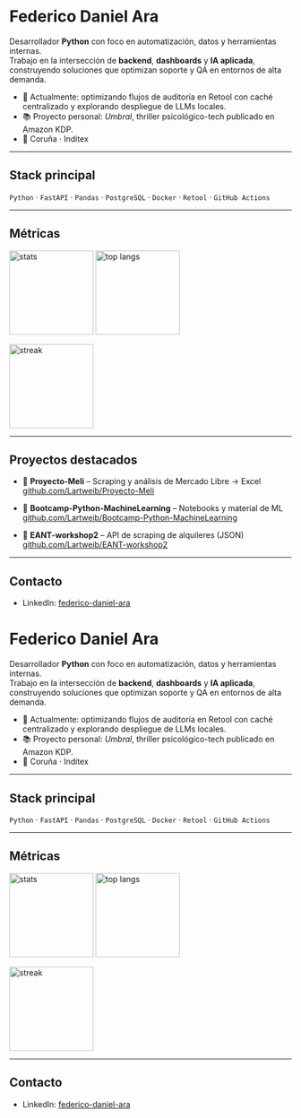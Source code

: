 # Federico Daniel Ara

Desarrollador **Python** con foco en automatización, datos y herramientas internas.  
Trabajo en la intersección de **backend**, **dashboards** y **IA aplicada**, construyendo soluciones que optimizan soporte y QA en entornos de alta demanda.

- 🔭 Actualmente: optimizando flujos de auditoría en Retool con caché centralizado y explorando despliegue de LLMs locales.  
- 📚 Proyecto personal: *Umbral*, thriller psicológico-tech publicado en Amazon KDP.  
- 📍 Coruña · Inditex

---

## Stack principal
`Python` · `FastAPI` · `Pandas` · `PostgreSQL` · `Docker` · `Retool` · `GitHub Actions`

---

## Métricas

<p align="left">
  <img
    src="https://github-readme-stats.vercel.app/api?username=Lartweib&show_icons=true&hide_title=true&hide_rank=false&include_all_commits=true&count_private=true"
    height="150" alt="stats" />
  <img
    src="https://github-readme-stats.vercel.app/api/top-langs/?username=Lartweib&layout=compact&langs_count=8"
    height="150" alt="top langs" />
</p>

<p align="left">
  <img
    src="https://streak-stats.demolab.com?user=Lartweib&theme=default"
    height="150" alt="streak" />
</p>

---

## Proyectos destacados
- 🛒 **Proyecto-Meli** – Scraping y análisis de Mercado Libre → Excel  
  [github.com/Lartweib/Proyecto-Meli](https://github.com/Lartweib/Proyecto-Meli)

- 🐍 **Bootcamp-Python-MachineLearning** – Notebooks y material de ML  
  [github.com/Lartweib/Bootcamp-Python-MachineLearning](https://github.com/Lartweib/Bootcamp-Python-MachineLearning)

- 🤖 **EANT-workshop2** – API de scraping de alquileres (JSON)  
  [github.com/Lartweib/EANT-workshop2](https://github.com/Lartweib/EANT-workshop2)

---

## Contacto
- LinkedIn: [federico-daniel-ara](https://www.linkedin.com/in/federico-daniel-ara)
# Federico Daniel Ara

Desarrollador **Python** con foco en automatización, datos y herramientas internas.  
Trabajo en la intersección de **backend**, **dashboards** y **IA aplicada**, construyendo soluciones que optimizan soporte y QA en entornos de alta demanda.

- 🔭 Actualmente: optimizando flujos de auditoría en Retool con caché centralizado y explorando despliegue de LLMs locales.  
- 📚 Proyecto personal: *Umbral*, thriller psicológico-tech publicado en Amazon KDP.  
- 📍 Coruña · Inditex

---

## Stack principal
`Python` · `FastAPI` · `Pandas` · `PostgreSQL` · `Docker` · `Retool` · `GitHub Actions`

---

## Métricas

<p align="left">
  <img
    src="https://github-readme-stats.vercel.app/api?username=Lartweib&show_icons=true&hide_title=true&hide_rank=false&include_all_commits=true&count_private=true"
    height="150" alt="stats" />
  <img
    src="https://github-readme-stats.vercel.app/api/top-langs/?username=Lartweib&layout=compact&langs_count=8"
    height="150" alt="top langs" />
</p>

<p align="left">
  <img
    src="https://streak-stats.demolab.com?user=Lartweib&theme=default"
    height="150" alt="streak" />
</p>

---

## Contacto
- LinkedIn: [federico-daniel-ara](https://www.linkedin.com/in/federico-daniel-ara)
